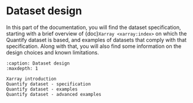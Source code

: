 # Dataset design

In this part of the documentation, you will find the dataset specification, starting with a brief overview of {doc}`Xarray <xarray:index>` on which the Quantify dataset is based, and examples of datasets that comply with that specification. Along with that, you will also find some information on the design choices and known limitations.

```{toctree}
:caption: Dataset design
:maxdepth: 1

Xarray introduction
Quantify dataset - specification
Quantify dataset - examples
Quantify dataset - advanced examples
```

